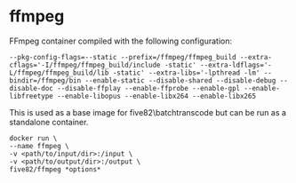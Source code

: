# ffmpeg

FFmpeg container compiled with the following configuration:

```--pkg-config-flags=--static --prefix=/ffmpeg/ffmpeg_build --extra-cflags='-I/ffmpeg/ffmpeg_build/include -static' --extra-ldflags='-L/ffmpeg/ffmpeg_build/lib -static' --extra-libs='-lpthread -lm' --bindir=/ffmpeg/bin --enable-static --disable-shared --disable-debug --disable-doc --disable-ffplay --enable-ffprobe --enable-gpl --enable-libfreetype --enable-libopus --enable-libx264 --enable-libx265```

This is used as a base image for five82\batchtranscode but can be run as a standalone container.

    docker run \
    --name ffmpeg \
    -v <path/to/input/dir>:/input \
    -v <path/to/output/dir>:/output \
    five82/ffmpeg *options*
